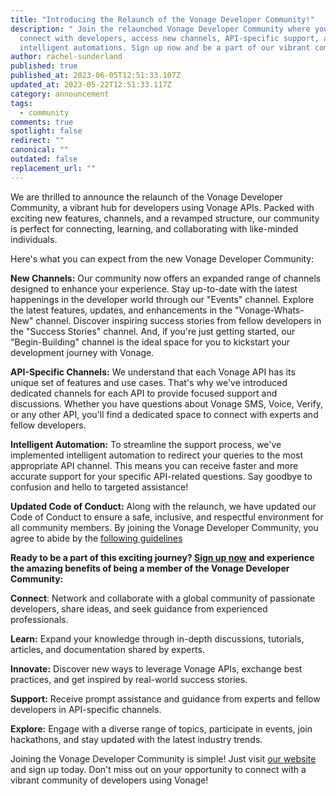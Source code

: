 ```yaml
---
title: "Introducing the Relaunch of the Vonage Developer Community!"
description: " Join the relaunched Vonage Developer Community where you can
  connect with developers, access new channels, API-specific support, and
  intelligent automations. Sign up now and be a part of our vibrant community!"
author: rachel-sunderland
published: true
published_at: 2023-06-05T12:51:33.107Z
updated_at: 2023-05-22T12:51:33.117Z
category: announcement
tags:
  - community
comments: true
spotlight: false
redirect: ""
canonical: ""
outdated: false
replacement_url: ""
---
```

We are thrilled to announce the relaunch of the Vonage Developer Community, a vibrant hub for developers using Vonage APIs. Packed with exciting new features, channels, and a revamped structure, our community is perfect for connecting, learning, and collaborating with like-minded individuals.

Here's what you can expect from the new Vonage Developer Community:

**New Channels:** Our community now offers an expanded range of channels designed to enhance your experience. Stay up-to-date with the latest happenings in the developer world through our "Events" channel. Explore the latest features, updates, and enhancements in the "Vonage-Whats-New" channel. Discover inspiring success stories from fellow developers in the "Success Stories" channel. And, if you're just getting started, our "Begin-Building" channel is the ideal space for you to kickstart your development journey with Vonage.

**API-Specific Channels:** We understand that each Vonage API has its unique set of features and use cases. That's why we've introduced dedicated channels for each API to provide focused support and discussions. Whether you have questions about Vonage SMS, Voice, Verify, or any other API, you'll find a dedicated space to connect with experts and fellow developers.

**Intelligent Automation:** To streamline the support process, we've implemented intelligent automation to redirect your queries to the most appropriate API channel. This means you can receive faster and more accurate support for your specific API-related questions. Say goodbye to confusion and hello to targeted assistance!

**Updated Code of Conduct:** Along with the relaunch, we have updated our Code of Conduct to ensure a safe, inclusive, and respectful environment for all community members. By joining the Vonage Developer Community, you agree to abide by the [following guidelines](https://www.vonage.com/legal/communications-apis/code-of-conduct-for-the-vonage-developer-community)

**Ready to be a part of this exciting journey? [Sign up now](https://developer.vonage.com/en/community/slack) and experience the amazing benefits of being a member of the Vonage Developer Community:** 

**Connect**: Network and collaborate with a global community of passionate developers, share ideas, and seek guidance from experienced professionals.

**Learn:** Expand your knowledge through in-depth discussions, tutorials, articles, and documentation shared by experts.

**Innovate:** Discover new ways to leverage Vonage APIs, exchange best practices, and get inspired by real-world success stories.

**Support:** Receive prompt assistance and guidance from experts and fellow developers in API-specific channels.

**Explore:** Engage with a diverse range of topics, participate in events, join hackathons, and stay updated with the latest industry trends.

Joining the Vonage Developer Community is simple! Just visit [our website](https://developer.vonage.com/en/community) and sign up today. Don't miss out on your opportunity to connect with a vibrant community of developers using Vonage!